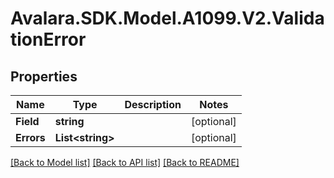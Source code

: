 # Avalara.SDK.Model.A1099.V2.ValidationError

## Properties

Name | Type | Description | Notes
------------ | ------------- | ------------- | -------------
**Field** | **string** |  | [optional] 
**Errors** | **List&lt;string&gt;** |  | [optional] 

[[Back to Model list]](../../../README.md#documentation-for-models) [[Back to API list]](../../../README.md#documentation-for-api-endpoints) [[Back to README]](../../../README.md)

